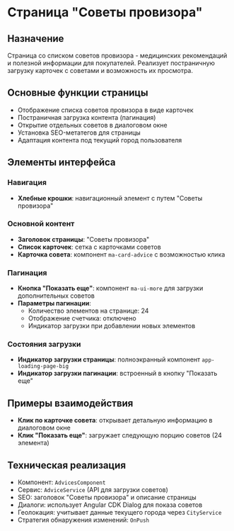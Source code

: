 # Страница "Советы провизора"

## Назначение
Страница со списком советов провизора - медицинских рекомендаций и полезной информации для покупателей. Реализует постраничную загрузку карточек с советами и возможность их просмотра.

## Основные функции страницы
- Отображение списка советов провизора в виде карточек
- Постраничная загрузка контента (пагинация)
- Открытие отдельных советов в диалоговом окне
- Установка SEO-метатегов для страницы
- Адаптация контента под текущий город пользователя

## Элементы интерфейса

### Навигация
- **Хлебные крошки**: навигационный элемент с путем "Советы провизора"

### Основной контент
- **Заголовок страницы**: "Советы провизора"
- **Список карточек**: сетка с карточками советов
- **Карточка совета**: компонент `ma-card-advice` с возможностью клика

### Пагинация
- **Кнопка "Показать еще"**: компонент `ma-ui-more` для загрузки дополнительных советов
- **Параметры пагинации**:
  - Количество элементов на странице: 24
  - Отображение счетчика: отключено
  - Индикатор загрузки при добавлении новых элементов

### Состояния загрузки
- **Индикатор загрузки страницы**: полноэкранный компонент `app-loading-page-big`
- **Индикатор загрузки пагинации**: встроенный в кнопку "Показать еще"

## Примеры взаимодействия
- **Клик по карточке совета**: открывает детальную информацию в диалоговом окне
- **Клик "Показать еще"**: загружает следующую порцию советов (24 элемента)

## Техническая реализация
- Компонент: `AdvicesComponent`
- Сервис: `AdviceService` (API для загрузки советов)
- SEO: заголовок "Советы провизора" и описание страницы
- Диалоги: использует Angular CDK Dialog для показа советов
- Геолокация: учитывает данные текущего города через `CityService`
- Стратегия обнаружения изменений: `OnPush`
